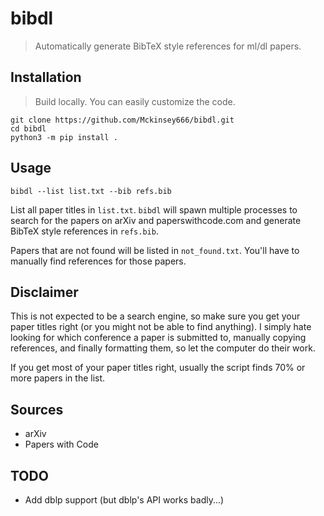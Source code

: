 # bibdl
> Automatically generate BibTeX style references for ml/dl papers.

## Installation
> Build locally. You can easily customize the code.
```
git clone https://github.com/Mckinsey666/bibdl.git
cd bibdl
python3 -m pip install .
```

## Usage
```
bibdl --list list.txt --bib refs.bib
```
List all paper titles in `list.txt`. `bibdl` will spawn multiple processes to search for the papers on arXiv and paperswithcode.com and generate BibTeX style references in `refs.bib`. 
   
Papers that are not found will be listed in `not_found.txt`. You'll have to manually find references for those papers.

## Disclaimer
This is not expected to be a search engine, so make sure you get your paper titles right (or you might not be able to find anything). I simply hate looking for which conference a paper is submitted to, manually copying references, and finally formatting them, so let the computer do their work. 
   
If you get most of your paper titles right, usually the script finds 70% or more papers in the list. 

## Sources
- arXiv
- Papers with Code

## TODO
- Add dblp support (but dblp's API works badly...)

